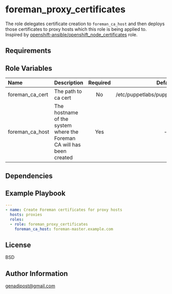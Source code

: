 foreman_proxy_certificates
=========
The role delegates certificate creation to ```foreman_ca_host``` and then deploys those certificates to proxy hosts which this role is being applied to.</br>
Inspired by [openshift-ansible/openshift_node_certificates](https://github.com/openshift/openshift-ansible/tree/master/roles/openshift_node_certificates) role.

Requirements
------------

Role Variables
--------------

| Name    | Description    | Required    | Default    | Values | Examples |
|:--|:--|:-:|:-:|:-:|:--|
| foreman_ca_cert | The path to ca cert | No | /etc/puppetlabs/puppet/ssl/certs/ca.pem | - | - |
| foreman_ca_host | The hostname of the system where the Foreman CA will has been created | Yes | - | - | - |

Dependencies
------------

Example Playbook
----------------

```yaml
---
- name: Create Foreman certificates for proxy hosts
  hosts: proxies
  roles:
  - role: foreman_proxy_certificates
    foreman_ca_host: foreman-master.example.com
```

License
-------
BSD

Author Information
------------------
genadipost@gmail.com
